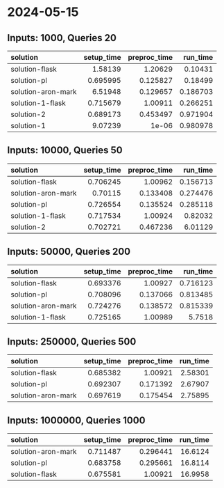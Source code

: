 # 2024-05-15

## Inputs: 1000, Queries 20

| solution           |   setup_time |   preproc_time |   run_time |
|:-------------------|-------------:|---------------:|-----------:|
| solution-flask     |     1.58139  |       1.20629  |   0.10431  |
| solution-pl        |     0.695995 |       0.125827 |   0.18499  |
| solution-aron-mark |     6.51948  |       0.129657 |   0.186703 |
| solution-1-flask   |     0.715679 |       1.00911  |   0.266251 |
| solution-2         |     0.689173 |       0.453497 |   0.971904 |
| solution-1         |     9.07239  |       1e-06    |   0.980978 |

## Inputs: 10000, Queries 50

| solution           |   setup_time |   preproc_time |   run_time |
|:-------------------|-------------:|---------------:|-----------:|
| solution-flask     |     0.706245 |       1.00962  |   0.156713 |
| solution-aron-mark |     0.70115  |       0.133408 |   0.274476 |
| solution-pl        |     0.726554 |       0.135524 |   0.285118 |
| solution-1-flask   |     0.717534 |       1.00924  |   0.82032  |
| solution-2         |     0.702721 |       0.467236 |   6.01129  |

## Inputs: 50000, Queries 200

| solution           |   setup_time |   preproc_time |   run_time |
|:-------------------|-------------:|---------------:|-----------:|
| solution-flask     |     0.693376 |       1.00927  |   0.716123 |
| solution-pl        |     0.708096 |       0.137066 |   0.813485 |
| solution-aron-mark |     0.724276 |       0.138572 |   0.815339 |
| solution-1-flask   |     0.725165 |       1.00989  |   5.7518   |

## Inputs: 250000, Queries 500

| solution           |   setup_time |   preproc_time |   run_time |
|:-------------------|-------------:|---------------:|-----------:|
| solution-flask     |     0.685382 |       1.00921  |    2.58301 |
| solution-pl        |     0.692307 |       0.171392 |    2.67907 |
| solution-aron-mark |     0.697619 |       0.175454 |    2.75895 |

## Inputs: 1000000, Queries 1000

| solution           |   setup_time |   preproc_time |   run_time |
|:-------------------|-------------:|---------------:|-----------:|
| solution-aron-mark |     0.711487 |       0.296441 |    16.6124 |
| solution-pl        |     0.683758 |       0.295661 |    16.8114 |
| solution-flask     |     0.675581 |       1.00921  |    16.9958 |